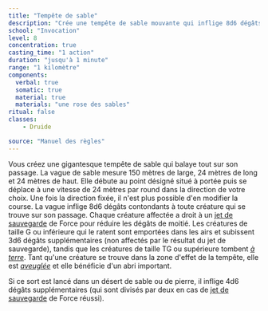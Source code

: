```yaml
---
title: "Tempête de sable"
description: "Crée une tempête de sable mouvante qui inflige 8d6 dégâts."
school: "Invocation"
level: 8
concentration: true
casting_time: "1 action"
duration: "jusqu'à 1 minute"
range: "1 kilomètre"
components:
  verbal: true
  somatic: true
  material: true
  materials: "une rose des sables"
ritual: false
classes:
    - Druide

source: "Manuel des règles"
---
```

Vous créez une gigantesque tempête de sable qui balaye tout sur son passage. La vague de sable mesure 150 mètres de large, 24 mètres de long et 24 mètres de haut. Elle débute au point désigné situé à portée puis se déplace à une vitesse de 24 mètres par round dans la direction de votre choix. Une fois la direction fixée, il n'est plus possible d'en modifier la course. La vague inflige 8d6 dégâts contondants à toute créature qui se trouve sur son passage. Chaque créature affectée a droit à un [jet de sauvegarde](/utiliser-les-caracteristiques#jets-de-sauvegarde) de Force pour réduire les dégâts de moitié. Les créatures de taille G ou inférieure qui le ratent sont emportées dans les airs et subissent 3d6 dégâts supplémentaires (non affectés par le résultat du jet de sauvegarde), tandis que les créatures de taille TG ou supérieure tombent [_à terre_](/gerer-la-sante-du-personnage#à-terre). Tant qu'une créature se trouve dans la zone d'effet de la tempête, elle est [_aveuglée_](/gerer-la-sante-du-personnage#aveuglé) et elle bénéficie d'un abri important.

Si ce sort est lancé dans un désert de sable ou de pierre, il inflige 4d6 dégâts supplémentaires (qui sont divisés par deux en cas de [jet de sauvegarde](/utiliser-les-caracteristiques#jets-de-sauvegarde) de Force réussi).
